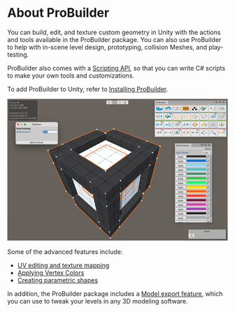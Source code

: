 # About ProBuilder

You can build, edit, and texture custom geometry in Unity with the actions and tools available in the ProBuilder package. You can also use ProBuilder to help with in-scene level design, prototyping, collision Meshes, and play-testing. 

ProBuilder also comes with a [Scripting API](api.md), so that you can write C# scripts to make your own tools and customizations.

To add ProBuilder to Unity, refer to [Installing ProBuilder](installing.md). 

![The Unity logo built with ProBuilder and an open Vertex Color editor window.](images/probuilder_unitylogo.png)

Some of the advanced features include:

* [UV editing and texture mapping](workflow-texture-mapping.md)
* [Applying Vertex Colors](workflow-vertexcolors.md)
* [Creating parametric shapes](workflow-create.md)

In addition, the ProBuilder package includes a [Model export feature](workflow-exporting.md), which you can use to tweak your levels in any 3D modeling software.


